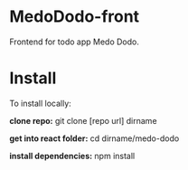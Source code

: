 # MedoDodo-front

Frontend for todo app Medo Dodo.

# Install

To install locally:

**clone repo:**
git clone [repo url] dirname

**get into react folder:**
cd dirname/medo-dodo

**install dependencies:**
npm install
